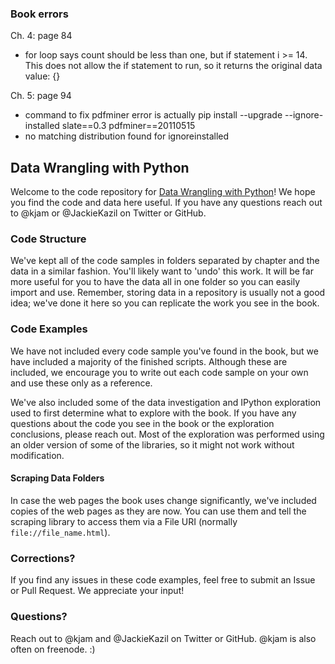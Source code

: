### Book errors

Ch. 4: page 84
- for loop says count should be less than one, but if statement i >= 14.  This does not allow the if statement to run, so it returns the original data value: {}

Ch. 5: page 94
- command to fix pdfminer error is actually pip install --upgrade --ignore-installed slate==0.3 pdfminer==20110515
- no matching distribution found for ignoreinstalled


## Data Wrangling with Python

Welcome to the code repository for [Data Wrangling with Python](http://shop.oreilly.com/product/0636920032861.do)! We hope you find the code and data here useful. If you have any questions reach out to @kjam or @JackieKazil on Twitter or GitHub.

### Code Structure

We've kept all of the code samples in folders separated by chapter and the data in a similar fashion. You'll likely want to 'undo' this work. It will be far more useful for you to have the data all in one folder so you can easily import and use. Remember, storing data in a repository is usually not a good idea; we've done it here so you can replicate the work you see in the book.

### Code Examples

We have not included every code sample you've found in the book, but we have included a majority of the finished scripts. Although these are included, we encourage you to write out each code sample on your own and use these only as a reference.

We've also included some of the data investigation and IPython exploration used to first determine what to explore with the book. If you have any questions about the code you see in the book or the exploration conclusions, please reach out. Most of the exploration was performed using an older version of some of the libraries, so it might not work without modification.

#### Scraping Data Folders

In case the web pages the book uses change significantly, we've included copies of the web pages as they are now. You can use them and tell the scraping library to access them via a File URI (normally `file://file_name.html`).

### Corrections?

If you find any issues in these code examples, feel free to submit an Issue or Pull Request. We appreciate your input!

### Questions?

Reach out to @kjam and @JackieKazil on Twitter or GitHub. @kjam is also often on freenode. :)
